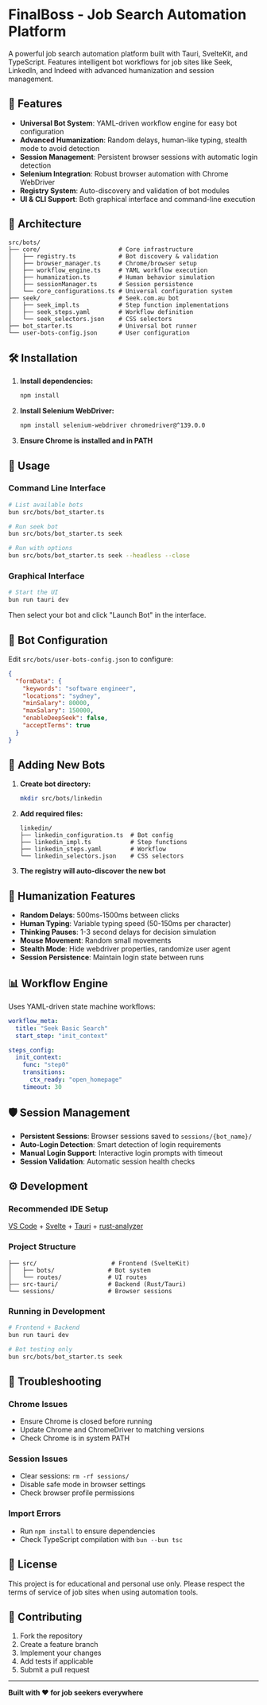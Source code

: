 # FinalBoss - Job Search Automation Platform

A powerful job search automation platform built with Tauri, SvelteKit, and TypeScript. Features intelligent bot workflows for job sites like Seek, LinkedIn, and Indeed with advanced humanization and session management.

## 🚀 Features

- **Universal Bot System**: YAML-driven workflow engine for easy bot configuration
- **Advanced Humanization**: Random delays, human-like typing, stealth mode to avoid detection
- **Session Management**: Persistent browser sessions with automatic login detection
- **Selenium Integration**: Robust browser automation with Chrome WebDriver
- **Registry System**: Auto-discovery and validation of bot modules
- **UI & CLI Support**: Both graphical interface and command-line execution

## 📁 Architecture

```
src/bots/
├── core/                      # Core infrastructure
│   ├── registry.ts            # Bot discovery & validation
│   ├── browser_manager.ts     # Chrome/browser setup
│   ├── workflow_engine.ts     # YAML workflow execution
│   ├── humanization.ts        # Human behavior simulation
│   ├── sessionManager.ts      # Session persistence
│   └── core_configurations.ts # Universal configuration system
├── seek/                      # Seek.com.au bot
│   ├── seek_impl.ts           # Step function implementations
│   ├── seek_steps.yaml        # Workflow definition
│   └── seek_selectors.json    # CSS selectors
├── bot_starter.ts             # Universal bot runner
└── user-bots-config.json      # User configuration
```

## 🛠️ Installation

1. **Install dependencies:**
   ```bash
   npm install
   ```

2. **Install Selenium WebDriver:**
   ```bash
   npm install selenium-webdriver chromedriver@^139.0.0
   ```

3. **Ensure Chrome is installed and in PATH**

## 🎯 Usage

### Command Line Interface

```bash
# List available bots
bun src/bots/bot_starter.ts

# Run seek bot
bun src/bots/bot_starter.ts seek

# Run with options
bun src/bots/bot_starter.ts seek --headless --close
```

### Graphical Interface

```bash
# Start the UI
bun run tauri dev
```

Then select your bot and click "Launch Bot" in the interface.

## 🤖 Bot Configuration

Edit `src/bots/user-bots-config.json` to configure:

```json
{
  "formData": {
    "keywords": "software engineer",
    "locations": "sydney",
    "minSalary": 80000,
    "maxSalary": 150000,
    "enableDeepSeek": false,
    "acceptTerms": true
  }
}
```

## 🔧 Adding New Bots

1. **Create bot directory:**
   ```bash
   mkdir src/bots/linkedin
   ```

2. **Add required files:**
   ```
   linkedin/
   ├── linkedin_configuration.ts  # Bot config
   ├── linkedin_impl.ts           # Step functions
   ├── linkedin_steps.yaml        # Workflow
   └── linkedin_selectors.json    # CSS selectors
   ```

3. **The registry will auto-discover the new bot**

## 🎨 Humanization Features

- **Random Delays**: 500ms-1500ms between clicks
- **Human Typing**: Variable typing speed (50-150ms per character)
- **Thinking Pauses**: 1-3 second delays for decision simulation
- **Mouse Movement**: Random small movements
- **Stealth Mode**: Hide webdriver properties, randomize user agent
- **Session Persistence**: Maintain login state between runs

## 📊 Workflow Engine

Uses YAML-driven state machine workflows:

```yaml
workflow_meta:
  title: "Seek Basic Search"
  start_step: "init_context"

steps_config:
  init_context:
    func: "step0"
    transitions:
      ctx_ready: "open_homepage"
    timeout: 30
```

## 🛡️ Session Management

- **Persistent Sessions**: Browser sessions saved to `sessions/{bot_name}/`
- **Auto-Login Detection**: Smart detection of login requirements
- **Manual Login Support**: Interactive login prompts with timeout
- **Session Validation**: Automatic session health checks

## ⚙️ Development

### Recommended IDE Setup

[VS Code](https://code.visualstudio.com/) + [Svelte](https://marketplace.visualstudio.com/items?itemName=svelte.svelte-vscode) + [Tauri](https://marketplace.visualstudio.com/items?itemName=tauri-apps.tauri-vscode) + [rust-analyzer](https://marketplace.visualstudio.com/items?itemName=rust-lang.rust-analyzer)

### Project Structure

```
├── src/                     # Frontend (SvelteKit)
│   ├── bots/               # Bot system
│   └── routes/             # UI routes
├── src-tauri/              # Backend (Rust/Tauri)
└── sessions/               # Browser sessions
```

### Running in Development

```bash
# Frontend + Backend
bun run tauri dev

# Bot testing only
bun src/bots/bot_starter.ts seek
```

## 🐛 Troubleshooting

### Chrome Issues
- Ensure Chrome is closed before running
- Update Chrome and ChromeDriver to matching versions
- Check Chrome is in system PATH

### Session Issues
- Clear sessions: `rm -rf sessions/`
- Disable safe mode in browser settings
- Check browser profile permissions

### Import Errors
- Run `npm install` to ensure dependencies
- Check TypeScript compilation with `bun --bun tsc`

## 📄 License

This project is for educational and personal use only. Please respect the terms of service of job sites when using automation tools.

## 🤝 Contributing

1. Fork the repository
2. Create a feature branch
3. Implement your changes
4. Add tests if applicable
5. Submit a pull request

---

**Built with ❤️ for job seekers everywhere**